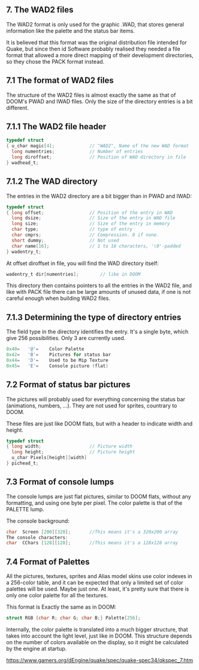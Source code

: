 ## 7. The WAD2 files
The WAD2 format is only used for the graphic .WAD, that stores general information like the palette and the status bar items.

It is believed that this format was the original distribution file intended for Quake, but since then id Software probably realised they needed a file format that allowed a more direct mapping of their development directories, so they chose the PACK format instead.

## 7.1 The format of WAD2 files
The structure of the WAD2 files is almost exactly the same as that of DOOM's PWAD and IWAD files. Only the size of the directory entries is a bit different.

## 7.1.1 The WAD2 file header
```c
typedef struct
{ u_char magic[4];             // "WAD2", Name of the new WAD format
  long numentries;             // Number of entries
  long diroffset;              // Position of WAD directory in file
} wadhead_t;
```

## 7.1.2 The WAD directory
The entries in the WAD2 directory are a bit bigger than in PWAD and IWAD:
```c
typedef struct
{ long offset;                 // Position of the entry in WAD
  long dsize;                  // Size of the entry in WAD file
  long size;                   // Size of the entry in memory
  char type;                   // type of entry
  char cmprs;                  // Compression. 0 if none.
  short dummy;                 // Not used
  char name[16];               // 1 to 16 characters, '\0'-padded
} wadentry_t;
```

At offset diroffset in file, you will find the WAD directory itself:
```c
wadentry_t dir[numentries];        // like in DOOM
```
This directory then contains pointers to all the entries in the WAD2 file, and like with PACK file there can be large amounts of unused data, if one is not careful enough when building WAD2 files.

## 7.1.3 Determining the type of directory entries
The field type in the directory identifies the entry. It's a single byte, which give 256 possibilities. Only 3 are currently used.
```c
0x40=	'@'=	Color Palette
0x42=	'B'=	Pictures for status bar
0x44=	'D'=	Used to be Mip Texture
0x45=	'E'=	Console picture (flat)
```

## 7.2 Format of status bar pictures
The pictures will probably used for everything concerning the status bar (animations, numbers, ...). They are not used for sprites, countrary to DOOM.

These files are just like DOOM flats, but with a header to indicate width and height.
```c
typedef struct
{ long width;                  // Picture width
  long height;                 // Picture height
  u_char Pixels[height][width]
} pichead_t;
```

## 7.3 Format of console lumps
The console lumps are just flat pictures, similar to DOOM flats, without any formatting, and using one byte per pixel. The color palette is that of the PALETTE lump.

The console background:
```c
char  Screen [200][320];       //This means it's a 320x200 array
The console characters:
char  CChars [128][128];       //This means it's a 128x128 array
```

## 7.4 Format of Palettes
All the pictures, textures, sprites and Alias model skins use color indexes in a 256-color table, and it can be expected that only a limited set of color palettes will be used. Maybe just one. At least, it's pretty sure that there is only one color palette for all the textures.

This format is Exactly the same as in DOOM:
```c
struct RGB {char R; char G; char B;} Palette[256];
```
Internally, the color palette is translated into a much bigger structure, that takes into account the light level, just like in DOOM. This structure depends on the number of colors available on the display, so it might be calculated by the engine at startup.

https://www.gamers.org/dEngine/quake/spec/quake-spec34/qkspec_7.htm
